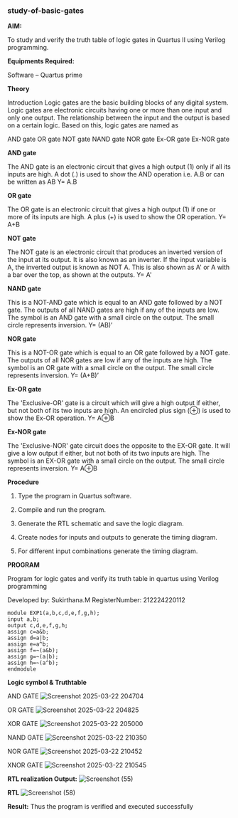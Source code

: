 ### study-of-basic-gates

**AIM:** 

To study and verify the truth table of logic gates in Quartus II using Verilog programming.

**Equipments Required:**

Software – Quartus prime 

**Theory**

Introduction Logic gates are the basic building blocks of any digital system. Logic gates are electronic circuits having one or more than one input and only one output. The relationship between the input and the output is based on a certain logic. Based on this, logic gates are named as

AND gate OR gate NOT gate NAND gate NOR gate Ex-OR gate Ex-NOR gate

**AND gate**

The AND gate is an electronic circuit that gives a high output (1) only if all its inputs are high. A dot (.) is used to show the AND operation i.e. A.B or can be written as AB
Y= A.B

**OR gate** 

The OR gate is an electronic circuit that gives a high output (1) if one or more of its inputs are high. A plus (+) is used to show the OR operation.
Y= A+B

**NOT gate**

The NOT gate is an electronic circuit that produces an inverted version of the input at its output. It is also known as an inverter. If the input variable is A, the inverted output is known as NOT A. This is also shown as A' or A with a bar over the top, as shown at the outputs.
Y= A'

**NAND gate**

This is a NOT-AND gate which is equal to an AND gate followed by a NOT gate. The outputs of all NAND gates are high if any of the inputs are low. The symbol is an AND gate with a small circle on the output. The small circle represents inversion.
Y= (AB)’

**NOR gate**

This is a NOT-OR gate which is equal to an OR gate followed by a NOT gate. The outputs of all NOR gates are low if any of the inputs are high. The symbol is an OR gate with a small circle on the output. The small circle represents inversion.
Y= (A+B)’

**Ex-OR gate**

The 'Exclusive-OR' gate is a circuit which will give a high output if either, but not both of its two inputs are high. An encircled plus sign (⊕) is used to show the Ex-OR operation.
Y= A⊕B

**Ex-NOR gate**

The 'Exclusive-NOR' gate circuit does the opposite to the EX-OR gate. It will give a low output if either, but not both of its two inputs are high. The symbol is an EX-OR gate with a small circle on the output. The small circle represents inversion.
Y= A⊕B

**Procedure** 

1.	Type the program in Quartus software.

2.	Compile and run the program.

3.	Generate the RTL schematic and save the logic diagram.

4.	Create nodes for inputs and outputs to generate the timing diagram.

5.	For different input combinations generate the timing diagram.


**PROGRAM**

Program for logic gates and verify its truth table in quartus using Verilog programming

 Developed by: Sukirthana.M
 RegisterNumber: 212224220112
```
module EXP1(a,b,c,d,e,f,g,h);
input a,b;
output c,d,e,f,g,h;
assign c=a&b;
assign d=a|b;
assign e=a^b;
assign f=~(a&b);
assign g=~(a|b);
assign h=~(a^b);
endmodule
 ```
**Logic symbol & Truthtable**

AND GATE
![Screenshot 2025-03-22 204704](https://github.com/user-attachments/assets/5c4a438a-cd88-4257-b959-d813cd940fc3)

OR GATE
![Screenshot 2025-03-22 204825](https://github.com/user-attachments/assets/a36ff2a3-7a95-4c49-bd2a-569ab8b8302d)

XOR GATE
![Screenshot 2025-03-22 205000](https://github.com/user-attachments/assets/b02bede2-345e-4914-adc1-1426e4a661d5)

NAND GATE
![Screenshot 2025-03-22 210350](https://github.com/user-attachments/assets/f02b2be8-6637-4a48-8b31-a17b47ded54e)

NOR GATE
![Screenshot 2025-03-22 210452](https://github.com/user-attachments/assets/e65beeda-433f-42a1-a2e6-8480406267db)

XNOR GATE
![Screenshot 2025-03-22 210545](https://github.com/user-attachments/assets/53db2a6d-464a-41fa-a04c-f2238e02f09a)

**RTL realization Output:** 
![Screenshot (55)](https://github.com/user-attachments/assets/ca693b23-5b8f-4479-a46d-762df906e126)


**RTL**
![Screenshot (58)](https://github.com/user-attachments/assets/cf06252b-f3fc-4d01-a109-b8f63b68bb52)


**Result:**
          Thus the program is verified and executed successfully

